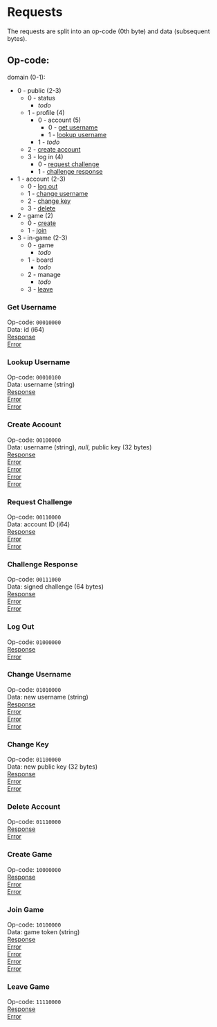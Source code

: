 # Requests

The requests are split into an op-code (0th byte) and data (subsequent bytes).

## Op-code:

domain (0-1):
- 0 - public (2-3)
  - 0 - status
    - *todo*
  - 1 - profile (4)
    - 0 - account (5)
      - 0 - [get username](#get-username)
      - 1 - [lookup username](#lookup-username)
    - 1 - *todo*
  - 2 - [create account](#create-account)
  - 3 - log in (4)
    - 0 - [request challenge](#request-challenge)
    - 1 - [challenge response](#challenge-response)
- 1 - account (2-3)
  - 0 - [log out](#log-out)
  - 1 - [change username](#change-username)
  - 2 - [change key](#change-key)
  - 3 - [delete](#delete-account)
- 2 - game (2)
    - 0 - [create](#create-game)
    - 1 - [join](#join-game)
- 3 - in-game (2-3)
    - 0 - game
      - *todo*
    - 1 - board
      - *todo*
    - 2 - manage
      - *todo*
    - 3 - [leave](#leave-game)

### Get Username

Op-code: `00010000`  
Data: id (i64)  
[Response](./response.md#username)  
[Error](./response.md#unknown-id)

### Lookup Username

Op-code: `00010100`  
Data: username (string)  
[Response](./response.md#account-id)  
[Error](./response.md#invalid-username)  
[Error](./response.md#unknown-username)

### Create Account

Op-code: `00100000`  
Data: username (string), *null*, public key (32 bytes)  
[Response](./response.md#account-id)  
[Error](./response.md#logged-in)  
[Error](./response.md#invalid-username)  
[Error](./response.md#username-in-use)  
[Error](./response.md#invalid-public-key)

### Request Challenge

Op-code: `00110000`  
Data: account ID (i64)  
[Response](./response.md#log-in-challenge)  
[Error](./response.md#logged-in)  
[Error](./response.md#unknown-username)

### Challenge Response

Op-code: `00111000`  
Data: signed challenge (64 bytes)  
[Response](./response.md#confirmation)  
[Error](./response.md#no-challenge-request)  
[Error](./response.md#log-in-failed)

### Log Out

Op-code: `01000000`  
[Response](./response.md#confirmation)  
[Error](./response.md#not-logged-in)

### Change Username

Op-code: `01010000`  
Data: new username (string)  
[Response](./response.md#confirmation)  
[Error](./response.md#not-logged-in)  
[Error](./response.md#invalid-username)  
[Error](./response.md#username-in-use)

### Change Key

Op-code: `01100000`  
Data: new public key (32 bytes)  
[Response](./response.md#confirmation)  
[Error](./response.md#not-logged-in)  
[Error](./response.md#invalid-public-key)

### Delete Account

Op-code: `01110000`  
[Response](./response.md#confirmation)  
[Error](./response.md#not-logged-in)

### Create Game

Op-code: `10000000`  
[Response](./response.md#game-code)  
[Error](./response.md#in-game)  
[Error](./response.md#not-logged-in)

### Join Game

Op-code: `10100000`  
Data: game token (string)  
[Response](./response.md#confirmation)  
[Error](./response.md#in-game)  
[Error](./response.md#not-logged-in)  
[Error](./response.md#invalid-game-code)  
[Error](./response.md#unknown-game-code)

### Leave Game

Op-code: `11110000`  
[Response](./response.md#confirmation)  
[Error](./response.md#not-in-game)
